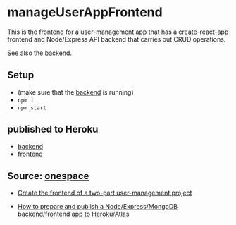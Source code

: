 
#  manageUserAppFrontend

This is the frontend for a user-management app that has a create-react-app frontend and Node/Express API backend that carries out CRUD operations.

See also the [backend](https://https://user-app-mongoose-backend.herokuapp.com).

## Setup

- (make sure that the [backend](https://github.com/Pierluigi10/user_app_with_mongoose_backend) is running)
- `npm i`
- `npm start`



## published to Heroku
- [backend](https://user-app-mongoose-backend.herokuapp.com/)
- [frontend](https://user-app-mongoose-frontend.herokuapp.com/) 





## Source:  [onespace](https://onespace.netlify.app/)

- [Create the frontend of a two-part user-management project](https://onespace.netlify.app/howtos?id=433)

- [How to prepare and publish a Node/Express/MongoDB backend/frontend app to Heroku/Atlas](https://onespace.netlify.app/howtos?id=435)

